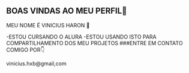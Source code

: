 ## BOAS VINDAS AO MEU PERFIL💙

MEU NOME É VINICIUS HARON 🥶

-ESTOU CURSANDO O ALURA
-ESTOU USANDO ISTO PARA COMPARTILHAMENTO DOS MEU PROJETOS
###ENTRE EM CONTATO COMIGO POR👇


vinicius.hxb@gmail,com

